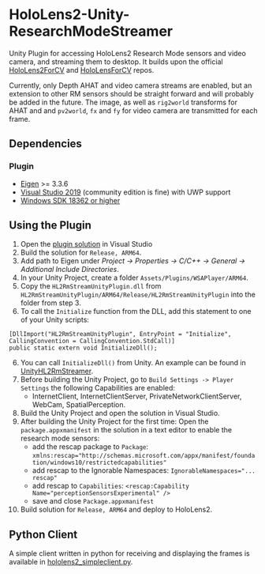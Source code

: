 # HoloLens2-Unity-ResearchModeStreamer

Unity Plugin for accessing HoloLens2 Research Mode sensors and video camera, and streaming them to desktop. It builds upon the official [HoloLens2ForCV](https://github.com/microsoft/HoloLens2ForCV) and [HoloLensForCV](https://github.com/microsoft/HoloLensForCV) repos. 

Currently, only Depth AHAT and video camera streams are enabled, but an extension to other RM sensors should be straight forward and will probably be added in the future. The image, as well as ```rig2world``` transforms for AHAT and and ```pv2world```, ```fx``` and ```fy``` for video camera are transmitted for each frame.

## Dependencies
### Plugin
* [Eigen](https://eigen.tuxfamily.org/index.php?title=Main_Page) >= 3.3.6
* [Visual Studio 2019](https://developer.microsoft.com/en-us/windows/downloads) (community edition is fine) 
with UWP support
* [Windows SDK 18362 or higher](https://developer.microsoft.com/en-US/windows/downloads/windows-10-sdk)

## Using the Plugin
1. Open the [plugin solution](https://github.com/cgsaxner/HoloLens2-Unity-ResearchModeStreamer/tree/master/HL2RmStreamUnityPlugin) in Visual Studio
2. Build the solution for ```Release, ARM64```.
3. Add path to Eigen under _Project -> Properties -> C/C++ -> General -> Additional Include Directories_.
4. In your Unity Project, create a folder ```Assets/Plugins/WSAPlayer/ARM64```.
5. Copy the  ```HL2RmStreamUnityPlugin.dll``` from ```HL2RmStreamUnityPlugin/ARM64/Release/HL2RmStreamUnityPlugin``` into the folder from step 3.
6. To call the ```Initialize``` function from the DLL, add this statement to one of your Unity scripts:
```
[DllImport("HL2RmStreamUnityPlugin", EntryPoint = "Initialize", CallingConvention = CallingConvention.StdCall)]
public static extern void InitializeDll();
``` 
6. You can call ```InitializeDll()``` from Unity. An example can be found in [UnityHL2RmStreamer](https://github.com/cgsaxner/HoloLens2-Unity-ResearchModeStreamer/tree/master/UnityHL2RmStreamer).
7. Before building the Unity Project, go to ```Build Settings -> Player Settings``` the following Capabilities are enabled: 
    *  InternetClient, InternetClientServer, PrivateNetworkClientServer, WebCam, SpatialPerception.
8. Build the Unity Project and open the solution in Visual Studio.
9. After building the Unity Project for the first time: Open the ```package.appxmanifest``` in the solution in a text editor to enable the research mode sensors:
    * add the rescap package to ```Package```:
      ```xmlns:rescap="http://schemas.microsoft.com/appx/manifest/foundation/windows10/restrictedcapabilities"```
    * add rescap to the Ignorable Namespaces:
      ```IgnorableNamespaces="... rescap"```
    * add rescap to ```Capabilities```:
      ```<rescap:Capability Name="perceptionSensorsExperimental" />```
    * save and close ```Package.appxmanifest```
10. Build solution for ```Release, ARM64``` and deploy to HoloLens2.

## Python Client
A simple client written in python for receiving and displaying the frames is available in [hololens2_simpleclient.py](https://github.com/cgsaxner/HoloLens2-Unity-ResearchModeStreamer/blob/master/py/hololens2_simpleclient.py).

